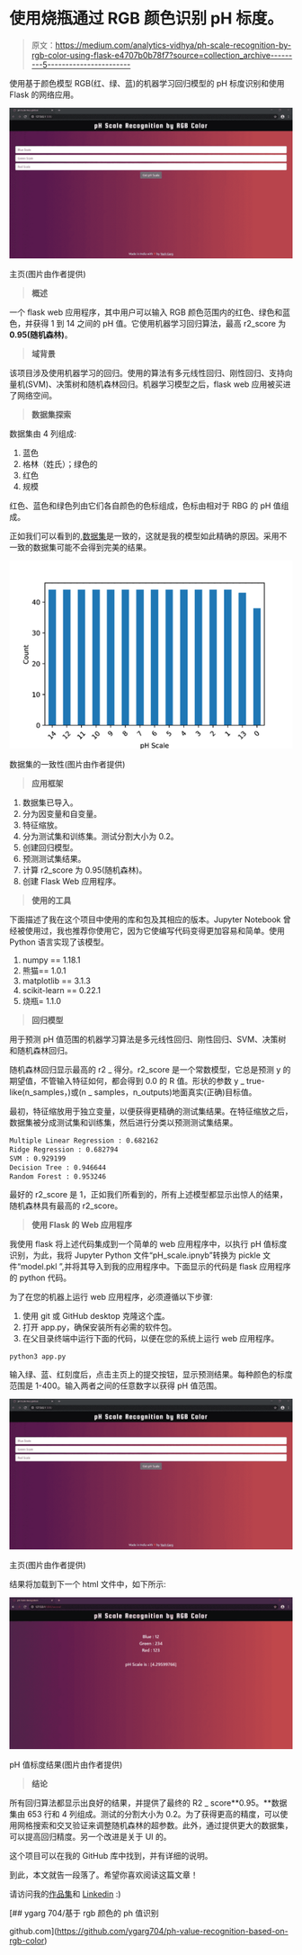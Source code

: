 # 使用烧瓶通过 RGB 颜色识别 pH 标度。

> 原文：<https://medium.com/analytics-vidhya/ph-scale-recognition-by-rgb-color-using-flask-e4707b0b78f7?source=collection_archive---------5----------------------->

使用基于颜色模型 RGB(红、绿、蓝)的机器学习回归模型的 pH 标度识别和使用 Flask 的网络应用。

![](img/5b89a09b5811c57e7517e3b1f7324f52.png)

主页(图片由作者提供)

> **概述**

一个 flask web 应用程序，其中用户可以输入 RGB 颜色范围内的红色、绿色和蓝色，并获得 1 到 14 之间的 pH 值。它使用机器学习回归算法，最高 r2_score 为 **0.95(随机森林)**。

> **域背景**

该项目涉及使用机器学习的回归。使用的算法有多元线性回归、刚性回归、支持向量机(SVM)、决策树和随机森林回归。机器学习模型之后，flask web 应用被买进了网络空间。

> **数据集探索**

数据集由 4 列组成:

1.  蓝色
2.  格林（姓氏）；绿色的
3.  红色
4.  规模

红色、蓝色和绿色列由它们各自颜色的色标组成，色标由相对于 RBG 的 pH 值组成。

正如我们可以看到的,[数据集](https://www.kaggle.com/robjan/ph-recognition)是一致的，这就是我的模型如此精确的原因。采用不一致的数据集可能不会得到完美的结果。

![](img/03a654807e5412731195f44087f565ca.png)

数据集的一致性(图片由作者提供)

> **应用框架**

1.  数据集已导入。
2.  分为因变量和自变量。
3.  特征缩放。
4.  分为测试集和训练集。测试分割大小为 0.2。
5.  创建回归模型。
6.  预测测试集结果。
7.  计算 r2_score 为 0.95(随机森林)。
8.  创建 Flask Web 应用程序。

> **使用的工具**

下面描述了我在这个项目中使用的库和包及其相应的版本。Jupyter Notebook 曾经被使用过，我也推荐你使用它，因为它使编写代码变得更加容易和简单。使用 Python 语言实现了该模型。

1.  numpy == 1.18.1
2.  熊猫== 1.0.1
3.  matplotlib == 3.1.3
4.  scikit-learn == 0.22.1
5.  烧瓶= 1.1.0

> **回归模型**

用于预测 pH 值范围的机器学习算法是多元线性回归、刚性回归、SVM、决策树和随机森林回归。

随机森林回归显示最高的 r2 _ 得分。r2_score 是一个常数模型，它总是预测 y 的期望值，不管输入特征如何，都会得到 0.0 的 R 值。形状的参数 y _ true-like(n_samples，)或(n _ samples，n_outputs)地面真实(正确)目标值。

最初，特征缩放用于独立变量，以便获得更精确的测试集结果。在特征缩放之后，数据集被分成测试集和训练集，然后进行分类以预测测试集结果。

```
Multiple Linear Regression : 0.682162
Ridge Regression : 0.682794
SVM : 0.929199
Decision Tree : 0.946644
Random Forest : 0.953246
```

最好的 r2_score 是 1，正如我们所看到的，所有上述模型都显示出惊人的结果，随机森林具有最高的 r2_score。

> **使用 Flask 的 Web 应用程序**

我使用 flask 将上述代码集成到一个简单的 web 应用程序中，以执行 pH 值标度识别，为此，我将 Jupyter Python 文件“pH_scale.ipnyb”转换为 pickle 文件“model.pkl ”,并将其导入到我的应用程序中。下面显示的代码是 flask 应用程序的 python 代码。

为了在您的机器上运行 web 应用程序，必须遵循以下步骤:

1.  使用 git 或 GitHub desktop 克隆这个[库](https://github.com/ygarg704/ph-value-recognition-based-on-rgb-color)。
2.  打开 app.py，确保安装所有必需的软件包。
3.  在父目录终端中运行下面的代码，以便在您的系统上运行 web 应用程序。

```
python3 app.py
```

输入绿、蓝、红刻度后，点击主页上的提交按钮，显示预测结果。每种颜色的标度范围是 1-400。输入两者之间的任意数字以获得 pH 值范围。

![](img/5b89a09b5811c57e7517e3b1f7324f52.png)

主页(图片由作者提供)

结果将加载到下一个 html 文件中，如下所示:

![](img/57a477f0ae5eeb1f6743869f2802e763.png)

pH 值标度结果(图片由作者提供)

> **结论**

所有回归算法都显示出良好的结果，并提供了最终的 R2 _ score**0.95。**数据集由 653 行和 4 列组成。测试的分割大小为 0.2。为了获得更高的精度，可以使用网格搜索和交叉验证来调整随机森林的超参数。此外，通过提供更大的数据集，可以提高回归精度。另一个改进是关于 UI 的。

这个项目可以在我的 GitHub 库中找到，并有详细的说明。

到此，本文就告一段落了。希望你喜欢阅读这篇文章！

请访问我的[作品集](https://ygarg704.github.io/)和 [Linkedin](https://www.linkedin.com/in/ygarg704/) :)

[](https://github.com/ygarg704/ph-value-recognition-based-on-rgb-color) [## ygarg 704/基于 rgb 颜色的 ph 值识别

github.com](https://github.com/ygarg704/ph-value-recognition-based-on-rgb-color)